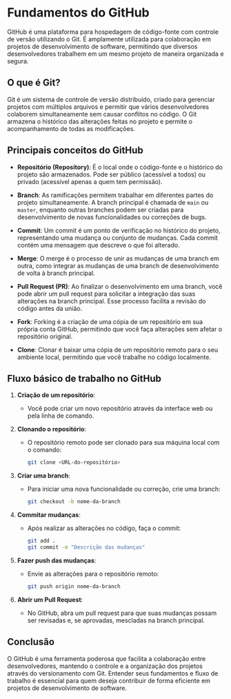 # Fundamentos do GitHub

GitHub é uma plataforma para hospedagem de código-fonte com controle de versão utilizando o Git. É amplamente utilizada para colaboração em projetos de desenvolvimento de software, permitindo que diversos desenvolvedores trabalhem em um mesmo projeto de maneira organizada e segura.

## O que é Git?

Git é um sistema de controle de versão distribuído, criado para gerenciar projetos com múltiplos arquivos e permitir que vários desenvolvedores colaborem simultaneamente sem causar conflitos no código. O Git armazena o histórico das alterações feitas no projeto e permite o acompanhamento de todas as modificações.

## Principais conceitos do GitHub

- **Repositório (Repository)**: É o local onde o código-fonte e o histórico do projeto são armazenados. Pode ser público (acessível a todos) ou privado (acessível apenas a quem tem permissão).
  
- **Branch**: As ramificações permitem trabalhar em diferentes partes do projeto simultaneamente. A branch principal é chamada de `main` ou `master`, enquanto outras branches podem ser criadas para desenvolvimento de novas funcionalidades ou correções de bugs.

- **Commit**: Um commit é um ponto de verificação no histórico do projeto, representando uma mudança ou conjunto de mudanças. Cada commit contém uma mensagem que descreve o que foi alterado.

- **Merge**: O merge é o processo de unir as mudanças de uma branch em outra, como integrar as mudanças de uma branch de desenvolvimento de volta à branch principal.

- **Pull Request (PR)**: Ao finalizar o desenvolvimento em uma branch, você pode abrir um pull request para solicitar a integração das suas alterações na branch principal. Esse processo facilita a revisão do código antes da união.

- **Fork**: Forking é a criação de uma cópia de um repositório em sua própria conta GitHub, permitindo que você faça alterações sem afetar o repositório original.

- **Clone**: Clonar é baixar uma cópia de um repositório remoto para o seu ambiente local, permitindo que você trabalhe no código localmente.

## Fluxo básico de trabalho no GitHub

1. **Criação de um repositório**: 
   - Você pode criar um novo repositório através da interface web ou pela linha de comando.
   
2. **Clonando o repositório**: 
   - O repositório remoto pode ser clonado para sua máquina local com o comando:
     ```bash
     git clone <URL-do-repositório>
     ```

3. **Criar uma branch**: 
   - Para iniciar uma nova funcionalidade ou correção, crie uma branch:
     ```bash
     git checkout -b nome-da-branch
     ```

4. **Commitar mudanças**: 
   - Após realizar as alterações no código, faça o commit:
     ```bash
     git add .
     git commit -m "Descrição das mudanças"
     ```

5. **Fazer push das mudanças**:
   - Envie as alterações para o repositório remoto:
     ```bash
     git push origin nome-da-branch
     ```

6. **Abrir um Pull Request**:
   - No GitHub, abra um pull request para que suas mudanças possam ser revisadas e, se aprovadas, mescladas na branch principal.

## Conclusão

O GitHub é uma ferramenta poderosa que facilita a colaboração entre desenvolvedores, mantendo o controle e a organização dos projetos através do versionamento com Git. Entender seus fundamentos e fluxo de trabalho é essencial para quem deseja contribuir de forma eficiente em projetos de desenvolvimento de software.

